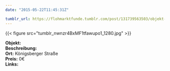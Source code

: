 ```yaml
---
date: "2015-05-22T11:45:31Z"

tumblr_url: https://flohmarktfunde.tumblr.com/post/131739563503/objekt-lorem-ipsum-beschreibung-lorem-ipsum-ort
---
```

 {{< figure src="tumblr_nwnzr4BxMF1tfawupo1_1280.jpg" >}}  

**Objekt:**   
**Beschreibung:**   
**Ort:** Königsberger Straße  
**Preis:** 0€  
**Links:** 
